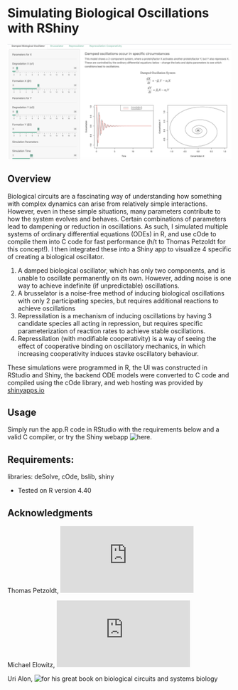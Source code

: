 # Simulating Biological Oscillations with RShiny
![](/assets/oscillations.png)

## Overview
Biological circuits are a fascinating way of understanding how something with complex dynamics can arise from relatively simple interactions. However, even in these simple situations, many parameters contribute to how the system evolves and behaves. Certain combinations of parameters lead to dampening or reduction in oscillations. As such, I simulated multiple systems of ordinary differential equations (ODEs) in R, and use cOde to compile them into C code for fast performance (h/t to Thomas Petzoldt for this concept!). I then integrated these into a Shiny app to visualize 4 specific of creating a biological oscillator.

1) A damped biological oscillator, which has only two components, and is unable to oscillate permanently on its own. However, adding noise is one way to achieve indefinite (if unpredictable) oscillations.
2) A brusselator is a noise-free method of inducing biological oscillations with only 2 participating species, but requires additional reactions to achieve oscillations
3) Repressilation is a mechanism of inducing oscillations by having 3 candidate species all acting in repression, but requires specific parameterization of reaction rates to achieve stable oscillations.
4) Repressilation (with modifiable cooperativity) is a way of seeing the effect of cooperative binding on oscillatory mechanics, in which increasing cooperativity induces stavke oscillatory behaviour.

These simulations were programmed in R, the UI was constructed in RStudio and Shiny, the backend ODE models were converted to C code and compiled using the cOde library, and web hosting was provided by [shinyapps.io](https://www.shinyapps.io/)


## Usage
Simply run the app.R code in RStudio with the requirements below and a valid C compiler, or try the Shiny webapp ![here](https://ian-fc.shinyapps.io/Alon\_Oscillator\_Updated/).


## Requirements:
libraries: deSolve, cOde, bslib, shiny

- Tested on R version 4.40

## Acknowledgments
Thomas Petzoldt, ![for his work on translating ODEs written in R into compilable C code](https://tpetzoldt.github.io/deSolve-shiny/deSolve-shiny.html#the\_brusselator\_in\_c)

Michael Elowitz, ![for his python code version of the repressilation system](https://biocircuits.github.io/chapters/09\_repressilator.html)

Uri Alon, ![for his great book on biological circuits and systems biology](https://www.amazon.ca/Introduction-Systems-Biology-Principles-Biological/dp/1439837171)
